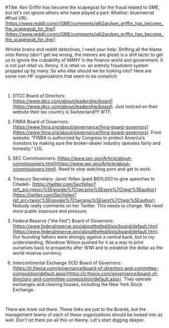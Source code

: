 #Title: Ken Griffin has become the scapegoat for the fraud related to GME, but let's not ignore others who have played a part:
#Author: blueriverrat
#Post URL: [https://www.reddit.com/r/GME/comments/o6j2an/ken_griffin_has_become_the_scapegoat_for_the/](https://www.reddit.com/r/GME/comments/o6j2an/ken_griffin_has_become_the_scapegoat_for_the/)


Wrinkle brains and reddit detectives, I need your help. Shifting all the blame onto Kenny (don't get me wrong, the memes are great) is a shill tactic to get us to ignore the culpability of MANY in the finance world and government. It is not just retail vs. Kenny. It is retail vs. an entirely fraudulent system propped up by many. So who else should we be looking into? Here are some non-HF organizations that seem to be complicit:

&#x200B;

1. DTCC Board of Directors: [https://www.dtcc.com/about/leadership/board](https://www.dtcc.com/about/leadership/board). Just noticed on their website their tax country is Switzerland?!! WTF.

2. FINRA Board of Governors: [https://www.finra.org/about/governance/finra-board-governors](https://www.finra.org/about/governance/finra-board-governors). From website: "FINRA is authorized by Congress to protect America’s investors by making sure the broker-dealer industry operates fairly and honestly." LOL

3. SEC Commissioners: [https://www.sec.gov/Article/about-commissioners.html](https://www.sec.gov/Article/about-commissioners.html). Need to stop watching porn and get to work.

4. Treasury Secretary: Janet Yellen (paid $810,000 to give speeches to Citadel)- [https://twitter.com/SecYellen?ref\_src=twsrc%5Egoogle%7Ctwcamp%5Eserp%7Ctwgr%5Eauthor](https://twitter.com/SecYellen?ref_src=twsrc%5Egoogle%7Ctwcamp%5Eserp%7Ctwgr%5Eauthor). Nobody really comments on her Twitter. This needs to change. We need more public exposure and pressure.

5. Federal Reserve ("the Fed") Board of Governors: [https://www.federalreserve.gov/aboutthefed/bios/board/default.htm](https://www.federalreserve.gov/aboutthefed/bios/board/default.htm). Our founding fathers were strongly against a central bank, but to my understanding, Woodrow Wilson pushed for it as a way to print ourselves back to prosperity after WWI and to establish the dollar as the world reserve currency. 

6. Intercontinental Exchange (ICE) Board of Governors: [https://ir.theice.com/governance/board-of-directors-and-committee-composition/default.aspx](https://ir.theice.com/governance/board-of-directors-and-committee-composition/default.aspx). They operate exchanges and clearing houses, including the New York Stock Exchange. 

&#x200B;

There are more out there. These links are just to the Boards, but the management teams of each of these organizations should be looked into as well. Don't let them pin all this on Kenny. Let's start digging deeper.